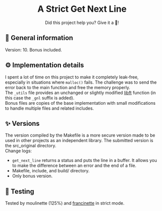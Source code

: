 <h1 align="center">
	A Strict Get Next Line
</h1>
<p align="center">
	Did this project help you? Give it a 🌟!
</p>

## 📃 General information
Version: 10. Bonus included.</br>

## ⚙️ Implementation details
I spent a lot of time on this project to make it completely leak-free, especially in situations where `malloc()` fails. The challenge was to send the error back to the main function and free the memory properly.</br>
The `_utils` file provides an unchanged or slightly modified [libft](https://github.com/ulyssegerkens/libft) function (in this case the `_gnl` suffix is added).</br>
Bonus files are copies of the base implementation with small modifications to handle multiple files and related includes.</br>

## ✨ Versions
The version compiled by the Makefile is a more secure version made to be used in other projects as an independent library. The submitted version is the src_original directory.</br>
Change logs:
- `get_next_line` returns a status and puts the line in a buffer. It allows you to make the difference between an error and the end of a file.
- Makefile, include, and build/ directory.
- Only bonus version.

## 🎉 Testing
Tested by moulinette (125%) and [francinette](https://github.com/xicodomingues/francinette) in strict mode.
